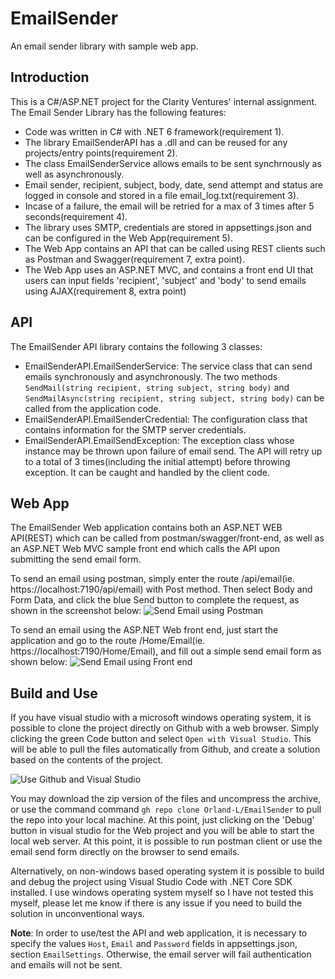 # EmailSender
An email sender library with sample web app.


## Introduction
This is a C#/ASP.NET project for the Clarity Ventures' internal assignment. The Email Sender Library has the following features: 

- Code was written in C# with .NET 6 framework(requirement 1).
- The library EmailSenderAPI has a .dll and can be reused for any projects/entry points(requirement 2). 
- The class EmailSenderService allows emails to be sent synchrnously as well as asynchronously.
- Email sender, recipient, subject, body, date, send attempt and status are logged in console and stored in a file email_log.txt(requirement 3).
- Incase of a failure, the email will be retried for a max of 3 times after 5 seconds(requirement 4).
- The library uses SMTP, credentials are stored in appsettings.json and can be configured in the Web App(requirement 5).
- The Web App contains an API that can be called using REST clients such as Postman and Swagger(requirement 7, extra point).
- The Web App uses an ASP.NET MVC, and contains a front end UI that users can input fields 'recipient', 'subject' and 'body' to send emails using AJAX(requirement 8, extra point)


## API
The EmailSender API library contains the following 3 classes: 

- EmailSenderAPI.EmailSenderService: The service class that can send emails synchronously and asynchronously. The two methods `SendMail(string recipient, string subject, string body)` and `SendMailAsync(string recipient, string subject, string body)` can be called from the application code. 
- EmailSenderAPI.EmailSenderCredential: The configuration class that contains information for the SMTP server credentials. 
- EmailSenderAPI.EmailSendException: The exception class whose instance may be thrown upon failure of email send. The API will retry up to a total of 3 times(including the initial attempt) before throwing exception. It can be caught and handled by the client code. 


## Web App
The EmailSender Web application contains both an ASP.NET WEB API(REST) which can be called from postman/swagger/front-end, as well as an ASP.NET Web MVC sample front end which calls the API upon submitting the send email form. 

To send an email using postman, simply enter the route /api/email(ie. https://localhost:7190/api/email) with Post method. Then select Body and Form Data, and click the blue Send button to complete the request, as shown in the screenshot below:
![Send Email using Postman](https://i.imgur.com/iEciJDp.png)

To send an email using the ASP.NET Web front end, just start the application and go to the route /Home/Email(ie. https://localhost:7190/Home/Email), and fill out a simple send email form as shown below:
![Send Email using Front end](https://i.imgur.com/vzKF8oV.png)


## Build and Use

If you have visual studio with a microsoft windows operating system, it is possible to clone the project directly on Github with a web browser. Simply clicking the green Code button and select `Open with Visual Studio`. This will be able to pull the files automatically from Github, and create a solution based on the contents of the project. 

![Use Github and Visual Studio](https://i.imgur.com/jkHXdJf.png)


You may download the zip version of the files and uncompress the archive, or use the command command `gh repo clone Orland-L/EmailSender` to pull the repo into your local machine. At this point, just clicking on the 'Debug' button in visual studio for the Web project and you will be able to start the local web server. At this point, it is possible to run postman client or use the email send form directly on the browser to send emails. 

Alternatively, on non-windows based operating system it is possible to build and debug the project using Visual Studio Code with .NET Core SDK installed. I use windows operating system myself so I have not tested this myself, please let me know if there is any issue if you need to build the solution in unconventional ways. 

**Note**: In order to use/test the API and web application, it is necessary to specify the values `Host`, `Email` and `Password` fields in appsettings.json, section `EmailSettings`. Otherwise, the email server will fail authentication and emails will not be sent.  
